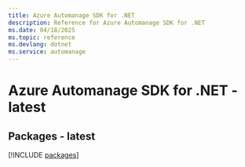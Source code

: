```yaml
---
title: Azure Automanage SDK for .NET
description: Reference for Azure Automanage SDK for .NET
ms.date: 04/18/2025
ms.topic: reference
ms.devlang: dotnet
ms.service: automanage
---
```

# Azure Automanage SDK for .NET - latest
## Packages - latest
[!INCLUDE [packages](automanage-index.md)]